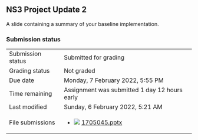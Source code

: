 <h2>NS3 Project Update 2</h2>A slide containing a summary of your baseline implementation.

<h3>Submission status</h3><table>
<tbody><tr>
<td>Submission status</td>
<td>Submitted for grading</td>
</tr>
<tr>
<td>Grading status</td>
<td>Not graded</td>
</tr>
<tr>
<td>Due date</td>
<td>Monday, 7 February 2022, 5:55 PM</td>
</tr>
<tr>
<td>Time remaining</td>
<td>Assignment was submitted 1 day 12 hours early</td>
</tr>
<tr>
<td>Last modified</td>
<td>Sunday, 6 February 2022, 5:21 AM</td>
</tr>
<tr>
<td>File submissions</td>
<td><ul><li><img src="..%5C..%5C..%5CJanuary%202019%5CCSE203%5CNews%20forum%5CGraph%20Data%20Structure%5Cfile%5Cpowerpoint.png" /> <a href="file%5C1705045.pptx">1705045.pptx</a> 
</li></ul>

</td>
</tr>

</tbody>
</table>



